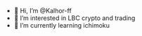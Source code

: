 - 👋 Hi, I’m @Kalhor-ff
- 👀 I’m interested in LBC crypto and trading 
- 🌱 I’m currently learning ichimoku
